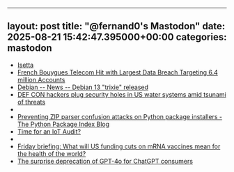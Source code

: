 
---
layout: post
title:  "@fernand0's Mastodon"
date:   2025-08-21 15:42:47.395000+00:00
categories: mastodon
---
*  [Isetta ](https://www.flickr.com/photos/fernand0/54711503259)
*  [French Bouygues Telecom Hit with Largest Data Breach Targeting 6.4 million Accounts ](https://insidetelecom.com/france-telecom-gets-hits-with-biggest-data-breach)
*  [Debian -- News -- Debian 13 "trixie" released ](https://www.debian.org/News/2025/2025080)
*  [DEF CON hackers plug security holes in US water systems amid tsunami of threats ](https://www.theregister.com/2025/08/10/def_con_hackers_water_security)
*  [ ](https://mastodon.social/@antonioelias)
*  [Preventing ZIP parser confusion attacks on Python package installers - The Python Package Index Blog ](https://blog.pypi.org/posts/2025-08-07-wheel-archive-confusion-attacks)
*  [Time for an IoT Audit? ](https://www.tripwire.com/state-of-security/time-iot-audi)
*  [ ](https://mastodon.social/@antonioelias)
*  [Friday briefing: What will US funding cuts on mRNA vaccines mean for the health of the world? ](https://www.theguardian.com/world/2025/aug/08/friday-briefing-what-will-us-funding-cuts-on-mrna-vaccines-mean-for-the-health-of-the-worl)
*  [The surprise deprecation of GPT-4o for ChatGPT consumers ](https://simonwillison.net/2025/Aug/8/surprise-deprecation-of-gpt-4o)
